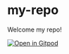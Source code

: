 # my-repo

Welcome my repo!

[![Open in Gitpod](https://gitpod.io/button/open-in-gitpod.svg)](https://gitpod.io/#https://github.com/Moshesta/my-repo)
